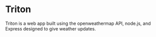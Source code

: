 # Triton
Triton is a web app built using the openweathermap API, node.js, and Express designed to give weather updates.
